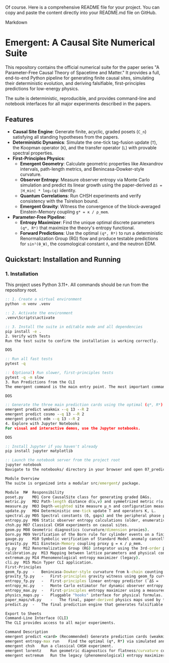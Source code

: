 Of course. Here is a comprehensive README file for your project. You can copy and paste the content directly into your README.md file on GitHub.

Markdown

# Emergent: A Causal Site Numerical Suite

This repository contains the official numerical suite for the paper series "A Parameter-Free Causal Theory of Spacetime and Matter." It provides a full, end-to-end Python pipeline for generating finite causal sites, simulating their deterministic evolution, and deriving falsifiable, first-principles predictions for low-energy physics.

The suite is deterministic, reproducible, and provides command-line and notebook interfaces for all major experiments described in the papers.

## Features

* **Causal Site Engine**: Generate finite, acyclic, graded posets (`C_n`) satisfying all standing hypotheses from the papers.
* **Deterministic Dynamics**: Simulate the one-tick tag-fusion update (`T`), the Koopman operator (`K`), and the transfer operator (`L`) with provable spectral properties.
* **First-Principles Physics**:
    * **Emergent Geometry**: Calculate geometric properties like Alexandrov intervals, path-length metrics, and Benincasa-Dowker-style curvature.
    * **Observer Entropy**: Measure observer entropy via Monte Carlo simulation and predict its linear growth using the paper-derived `ΔS = |H_min| * log₂(q)` identity.
    * **Quantum Correlations**: Run CHSH experiments and verify consistency with the Tsirelson bound.
    * **Emergent Gravity**: Witness the convergence of the block-averaged Einstein-Memory coupling `g* = κ / ρ_mem`.
* **Parameter-Free Pipeline**:
    * **Entropy Maximizer**: Find the unique optimal discrete parameters `(q*, R*)` that maximize the theory's entropy functional.
    * **Forward Predictions**: Use the optimal `(q*, R*)` to run a deterministic Renormalization Group (RG) flow and produce testable predictions for `sin²(θ_W)`, the cosmological constant `Λ`, and the neutron EDM.

## Quickstart: Installation and Running

### 1. Installation

This project uses Python 3.11+. All commands should be run from the repository root.

```cmd
:: 1. Create a virtual environment
python -m venv .venv

:: 2. Activate the environment
.venv\Scripts\activate

:: 3. Install the suite in editable mode and all dependencies
pip install -e .
2. Verify with Tests
Run the test suite to confirm the installation is working correctly.

DOS

:: Run all fast tests
pytest -q

:: (Optional) Run slower, first-principles tests
pytest -q -m slow
3. Run Predictions from the CLI
The emergent command is the main entry point. The most important command is predict, which runs the full pipeline.

DOS

:: Generate the three main prediction cards using the optimal (q*, R*) = (13, 2)
emergent predict weakmix --q 13 --R 2
emergent predict cosmo --q 13 --R 2
emergent predict edm --q 13 --R 2
4. Explore with Jupyter Notebooks
For visual and interactive demos, use the Jupyter notebooks.

DOS

:: Install Jupyter if you haven't already
pip install jupyter matplotlib

:: Launch the notebook server from the project root
jupyter notebook
Navigate to the notebooks/ directory in your browser and open 07_prediction_cards.ipynb to see the final, first-principles prediction pipeline in action.

Module Overview
The suite is organized into a modular src/emergent/ package.

Module	M#	Responsibility
poset.py	M01	Core CausalSite class for generating graded DAGs.
metric.py	M02	Path-length distance d(u,v) and symmetrized metric r(u,v).
measure.py	M03	Depth-weighted site measure μ_n and configuration measures on tag space.
update.py	M04	Deterministic one-tick update T and operators K, L.
spectral.py	M05	Spectral constants (δ, gaps) and the peripheral phase projector P.
entropy.py	M06	Static observer entropy calculations (older, enumerative).
chsh.py	M07	Classical CHSH experiments on causal sites.
geom.py	M08	Geometric diagnostics (curvature/dimension proxies).
born.py	M09	Verification of the Born rule for cylinder events on a finite state space.
gauge.py	M10	Symbolic verification of Standard Model anomaly cancellation.
gravity.py	M11	Einstein-Memory coupling proxy g = κ / ρ_mem.
rg.py	M12	Renormalization Group (RG) integrator using the 3rd-order β-function.
calibration.py	M13	Mapping between lattice parameters and physical constants.
extremum.py	M14	Phenomenological entropy maximizer (legacy).
cli.py	M15	Main Typer CLI application.
First-Principles		
geom_fp.py	-	Benincasa-Dowker-style curvature from k-chain counting.
gravity_fp.py	-	First-principles gravity witness using geom_fp curvature.
entropy_fp.py	-	First-principles linear entropy predictor (`ΔS =
entropy_mc.py	-	Monte Carlo estimator for dynamic observer entropy.
entropy_max.py	-	First-principles entropy maximizer using a measured objective.
physics_maps.py	-	Pluggable "hooks" interface for physical formulas.
paper_maps/v8.py	-	The final, paper-derived physics maps used by the prediction pipeline.
predict.py	-	The final prediction engine that generates falsifiable cards.

Export to Sheets
Command-Line Interface (CLI)
The CLI provides access to all major experiments.

Command	Description
emergent predict <card>	(Recommended) Generate prediction cards (weakmix, cosmo, edm).
emergent entropy-max run	Find the optimal (q*, R*) via simulated annealing.
emergent chsh	Run a classical CHSH experiment.
emergent lorentz	Run geometric diagnostics for flatness/curvature concentration.
emergent extremum	Run the legacy (phenomenological) entropy maximizer.
